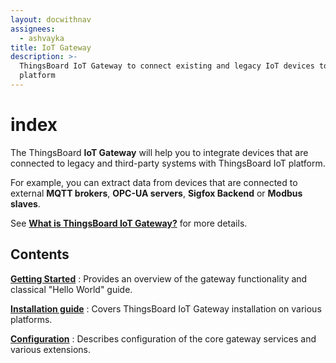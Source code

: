 ```yaml
---
layout: docwithnav
assignees:
  - ashvayka
title: IoT Gateway
description: >-
  ThingsBoard IoT Gateway to connect existing and legacy IoT devices to the
  platform
---
```


# index

The ThingsBoard **IoT Gateway** will help you to integrate devices that are connected to legacy and third-party systems with ThingsBoard IoT platform.

For example, you can extract data from devices that are connected to external **MQTT brokers**, **OPC-UA servers**, **Sigfox Backend** or **Modbus slaves**.

See [**What is ThingsBoard IoT Gateway?**](https://github.com/caoyingde/thingsboard.github.io/tree/9437083b88083a9b2563248432cbbe460867fbaf/docs/iot-gateway/what-is-iot-gateway/README.md) for more details.

## Contents

[**Getting Started**](https://github.com/caoyingde/thingsboard.github.io/tree/9437083b88083a9b2563248432cbbe460867fbaf/docs/iot-gateway/getting-started/README.md) : Provides an overview of the gateway functionality and classical "Hello World" guide.

[**Installation guide**](https://github.com/caoyingde/thingsboard.github.io/tree/9437083b88083a9b2563248432cbbe460867fbaf/docs/iot-gateway/installation/README.md) : Covers ThingsBoard IoT Gateway installation on various platforms.

[**Configuration**](https://github.com/caoyingde/thingsboard.github.io/tree/9437083b88083a9b2563248432cbbe460867fbaf/docs/iot-gateway/configuration/README.md) : Describes configuration of the core gateway services and various extensions.

